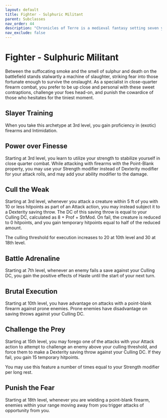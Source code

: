 ```yaml
---
layout: default
title: Fighter - Sulphuric Militant
parent: Subclasses
nav_order: 44
description: "Chronicles of Terre is a medieval fantasy setting seven years in the writing, currently for dungeons & dragons 5th edition."
nav_exclude: false
---
```


# Fighter - Sulphuric Militant

Between the suffocating smoke and the smell of sulphur and death on the battlefield stands stalwartly a machine of slaughter, striking fear into those fortunate enough to survive the onslaught. As a specialist in close-quarter firearm combat, you prefer to be up close and personal with these sweet contraptions, challenge your foes head-on, and punish the cowardice of those who hesitates for the tiniest moment.

## Slayer Training

When you take this archetype at 3rd level, you gain proficiency in (exotic) firearms and Intimidation.

## Power over Finesse

Starting at 3rd level, you learn to utilize your strength to stabilize yourself in close quarter combat. While attacking with firearms with the Point-Blank property, you may use your Strength modifier instead of Dexterity modifier for your attack rolls, and may add your ability modifier to the damage.

## Cull the Weak

Starting at 3rd level, whenever you attack a creature within 5 ft of you with 10 or less hitpoints as part of an Attack action, you may instead subject it to a Dexterity saving throw. The DC of this saving throw is equal to your Culling DC, calculated as 8 + Prof + StrMod. On fail, the creature is reduced to 0 hitpoints, and you gain temporary hitpoints equal to half of the reduced amount.

The culling threshold for execution increases to 20 at 10th level and 30 at 18th level.

## Battle Adrenaline

Starting at 7th level, whenever an enemy fails a save against your Culling DC, you gain the positive effects of Haste until the start of your next turn.

## Brutal Execution

Starting at 10th level, you have advantage on attacks with a point-blank firearm against prone enemies. Prone enemies have disadvantage on saving throws against your Culling DC.

## Challenge the Prey

Starting at 15th level, you may forego one of the attacks with your Attack action to attempt to challenge an enemy above your culling threshold, and force them to make a Dexterity saving throw against your Culling DC. If they fail, you gain 15 temporary hitpoints.

You may use this feature a number of times equal to your Strength modifier per long rest.

## Punish the Fear

Starting at 18th level, whenever you are wielding a point-blank firearm, enemies within your range moving away from you trigger attacks of opportunity from you.
